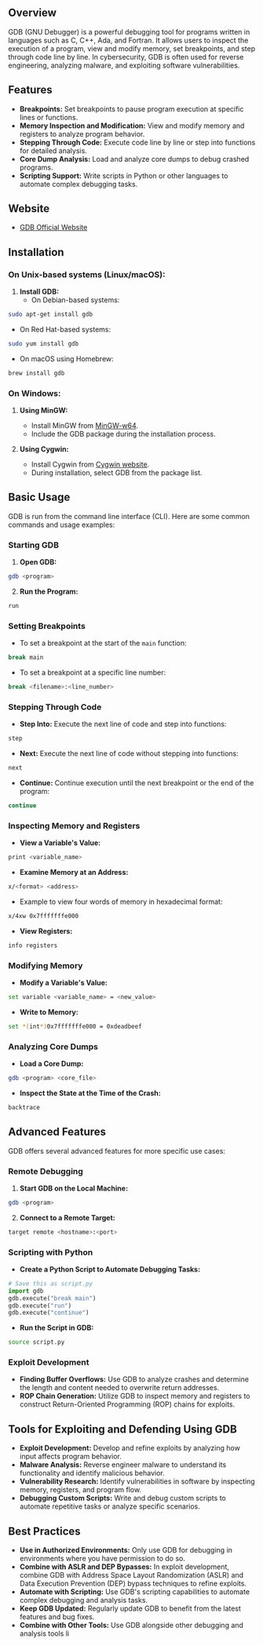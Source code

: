 ## Overview
GDB (GNU Debugger) is a powerful debugging tool for programs written in languages such as C, C++, Ada, and Fortran. It allows users to inspect the execution of a program, view and modify memory, set breakpoints, and step through code line by line. In cybersecurity, GDB is often used for reverse engineering, analyzing malware, and exploiting software vulnerabilities.

## Features
- **Breakpoints:** Set breakpoints to pause program execution at specific lines or functions.
- **Memory Inspection and Modification:** View and modify memory and registers to analyze program behavior.
- **Stepping Through Code:** Execute code line by line or step into functions for detailed analysis.
- **Core Dump Analysis:** Load and analyze core dumps to debug crashed programs.
- **Scripting Support:** Write scripts in Python or other languages to automate complex debugging tasks.

## Website
- [GDB Official Website](https://www.gnu.org/software/gdb/)

## Installation

### On Unix-based systems (Linux/macOS):
1. **Install GDB:**
   - On Debian-based systems:
```sh
sudo apt-get install gdb
```
   - On Red Hat-based systems:
```sh
sudo yum install gdb
```
   - On macOS using Homebrew:
```sh
brew install gdb
```

### On Windows:
1. **Using MinGW:**
   - Install MinGW from [MinGW-w64](http://mingw-w64.org/doku.php).
   - Include the GDB package during the installation process.

2. **Using Cygwin:**
   - Install Cygwin from [Cygwin website](https://cygwin.com/install.html).
   - During installation, select GDB from the package list.

## Basic Usage
GDB is run from the command line interface (CLI). Here are some common commands and usage examples:

### Starting GDB
1. **Open GDB:**
```sh
gdb <program>
```

2. **Run the Program:**
```sh
run
```

### Setting Breakpoints
- To set a breakpoint at the start of the `main` function:
```sh
break main
```

- To set a breakpoint at a specific line number:
```sh
break <filename>:<line_number>
```

### Stepping Through Code
- **Step Into:** Execute the next line of code and step into functions:
```sh
step
```

- **Next:** Execute the next line of code without stepping into functions:
```sh
next
 ```

- **Continue:** Continue execution until the next breakpoint or the end of the program:
```sh
continue
```

### Inspecting Memory and Registers
- **View a Variable's Value:**
```sh
print <variable_name>
```

- **Examine Memory at an Address:**
```sh
x/<format> <address>
```
  - Example to view four words of memory in hexadecimal format:
```sh
x/4xw 0x7fffffffe000
```

- **View Registers:**
```sh
info registers
 ```

### Modifying Memory
- **Modify a Variable's Value:**
```sh
set variable <variable_name> = <new_value>
```

- **Write to Memory:**
```sh
set *(int*)0x7fffffffe000 = 0xdeadbeef
```

### Analyzing Core Dumps
- **Load a Core Dump:**
```sh
gdb <program> <core_file>
```

- **Inspect the State at the Time of the Crash:**
```sh
backtrace
```

## Advanced Features
GDB offers several advanced features for more specific use cases:

### Remote Debugging
1. **Start GDB on the Local Machine:**
```sh
gdb <program>
```

2. **Connect to a Remote Target:**
```sh
target remote <hostname>:<port>
```

### Scripting with Python
- **Create a Python Script to Automate Debugging Tasks:**
```python
# Save this as script.py
import gdb
gdb.execute("break main")
gdb.execute("run")
gdb.execute("continue")
```

- **Run the Script in GDB:**
```sh
source script.py
```

### Exploit Development
- **Finding Buffer Overflows:** Use GDB to analyze crashes and determine the length and content needed to overwrite return addresses.
- **ROP Chain Generation:** Utilize GDB to inspect memory and registers to construct Return-Oriented Programming (ROP) chains for exploits.

## Tools for Exploiting and Defending Using GDB

- **Exploit Development:** Develop and refine exploits by analyzing how input affects program behavior.
- **Malware Analysis:** Reverse engineer malware to understand its functionality and identify malicious behavior.
- **Vulnerability Research:** Identify vulnerabilities in software by inspecting memory, registers, and program flow.
- **Debugging Custom Scripts:** Write and debug custom scripts to automate repetitive tasks or analyze specific scenarios.

## Best Practices
- **Use in Authorized Environments:** Only use GDB for debugging in environments where you have permission to do so.
- **Combine with ASLR and DEP Bypasses:** In exploit development, combine GDB with Address Space Layout Randomization (ASLR) and Data Execution Prevention (DEP) bypass techniques to refine exploits.
- **Automate with Scripting:** Use GDB's scripting capabilities to automate complex debugging and analysis tasks.
- **Keep GDB Updated:** Regularly update GDB to benefit from the latest features and bug fixes.
- **Combine with Other Tools:** Use GDB alongside other debugging and analysis tools li
